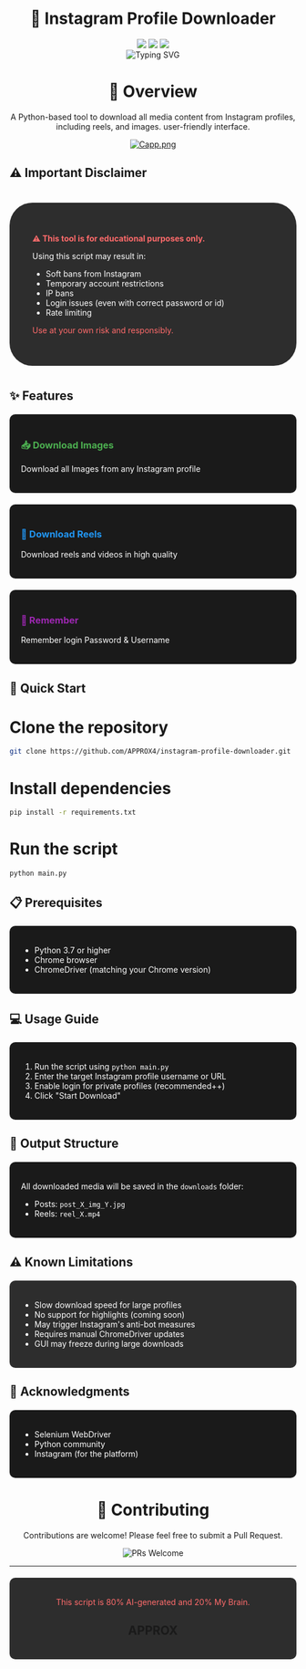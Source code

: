 # <div align="center">**📸 Instagram Profile Downloader**</div>

<div align="center">
  <img src="https://img.shields.io/badge/Python-3.7%2B-blue?style=for-the-badge&logo=python&logoColor=white"/>
  <img src="https://img.shields.io/badge/License-GPL3.0-green?style=for-the-badge&logo=gnu&logoColor=white"/>
  <img src="https://img.shields.io/badge/Status-Active-brightgreen?style=for-the-badge&logo=statuspage&logoColor=white"/>
</div>

<div align="center">
  <img src="https://readme-typing-svg.herokuapp.com?font=Fira+Code&weight=500&size=40&pause=1000&color=2E8B57&center=true&vCenter=true&width=600&height=100&lines=Instagram+Downloader;Download+Image+%26+Reels;Fast+%26+Easy+to+Use" alt="Typing SVG" />
</div
  
---

# <div align="center">🎯 Overview</div>
<div align="center">A Python-based tool to download all media content from Instagram profiles, including reels, and images. user-friendly interface.</div>
<p></p>
<p align="center">
  <a href="https://postimg.cc/2Vr4ZnsL">
    <img src="https://i.postimg.cc/qMCQWLQw/Capture125.png" alt="Capp.png"/>
  </a>
</p>

## ⚠️ Important Disclaimer</div>

<div style="background-color: #2d2d2d; padding: 40px; border-radius: 40px; margin: 40px 0;">
  <p style="color: #ff6b6b; font-weight: bold;">⚠️ This tool is for educational purposes only.</p>
  <p style="color: #ffffff;">Using this script may result in:</p>
  <ul style="color: #ffffff;">
    <li>Soft bans from Instagram</li>
    <li>Temporary account restrictions</li>
    <li>IP bans</li>
    <li>Login issues (even with correct password or id)</li>
    <li>Rate limiting</li>
  </ul>
  <p style="color: #ff6b6b;">Use at your own risk and responsibly.</p>
</div>

## ✨ Features

<div style="display: grid; grid-template-columns: repeat(auto-fit, minmax(250px, 1fr)); gap: 20px; margin: 20px 0;">
  <div style="background-color: #1a1a1a; padding: 20px; border-radius: 10px;">
    <h3 style="color: #4CAF50;">📥 Download Images</h3>
    <p style="color: #ffffff;">Download all Images from any Instagram profile</p>
  </div>
  <div style="background-color: #1a1a1a; padding: 20px; border-radius: 10px;">
    <h3 style="color: #2196F3;">🎥 Download Reels</h3>
    <p style="color: #ffffff;">Download reels and videos in high quality</p>
  </div>
  <div style="background-color: #1a1a1a; padding: 20px; border-radius: 10px;">
    <h3 style="color: #9C27B0;">💾 Remember</h3>
    <p style="color: #ffffff;">Remember login Password & Username</p>
  </div>
</div>

## 🚀 Quick Start

# Clone the repository
```bash
git clone https://github.com/APPROX4/instagram-profile-downloader.git
```
# Install dependencies
```bash
pip install -r requirements.txt
```

# Run the script
```bash
python main.py
```

## 📋 Prerequisites

<div style="background-color: #1a1a1a; padding: 20px; border-radius: 10px; margin: 20px 0;">
  <ul style="color: #ffffff;">
    <li>Python 3.7 or higher</li>
    <li>Chrome browser</li>
    <li>ChromeDriver (matching your Chrome version)</li>
  </ul>
</div>

## 💻 Usage Guide

<div style="background-color: #1a1a1a; padding: 20px; border-radius: 10px; margin: 20px 0;">
  <ol style="color: #ffffff;">
    <li>Run the script using <code>python main.py</code></li>
    <li>Enter the target Instagram profile username or URL</li>
    <li>Enable login for private profiles (recommended++)</li>
    <li>Click "Start Download"</li>
  </ol>
</div>

## 📁 Output Structure

<div style="background-color: #1a1a1a; padding: 20px; border-radius: 10px; margin: 20px 0;">
  <p style="color: #ffffff;">All downloaded media will be saved in the <code>downloads</code> folder:</p>
  <ul style="color: #ffffff;">
    <li>Posts: <code>post_X_img_Y.jpg</code></li>
    <li>Reels: <code>reel_X.mp4</code></li>
  </ul>
</div>

## ⚠️ Known Limitations

<div style="background-color: #2d2d2d; padding: 20px; border-radius: 10px; margin: 20px 0;">
  <ul style="color: #ffffff;">
    <li>Slow download speed for large profiles</li>
    <li>No support for highlights (coming soon)</li>
    <li>May trigger Instagram's anti-bot measures</li>
    <li>Requires manual ChromeDriver updates</li>
    <li>GUI may freeze during large downloads</li>
  </ul>
</div>

## 🙏 Acknowledgments

<div style="background-color: #1a1a1a; padding: 20px; border-radius: 10px; margin: 20px 0;">
  <ul style="color: #ffffff;">
    <li>Selenium WebDriver</li>
    <li>Python community</li>
    <li>Instagram (for the platform)</li>
  </ul>
</div>

# <div align="center">🤝 Contributing</div>

<div align="center">
  <p>Contributions are welcome! Please feel free to submit a Pull Request.</p>
  <img src="https://img.shields.io/badge/PRs-Welcome-brightgreen.svg?style=for-the-badge&logo=github&logoColor=white" alt="PRs Welcome"/>
</div>

---

<div align="center">
  <div style="background-color: #2d2d2d; padding: 20px; border-radius: 10px; margin: 20px 0;">
  <p style="color: #ff6b6b;">This script is 80% AI-generated and 20% My Brain.</p>
<h2 align="center">APPROX</h2>

